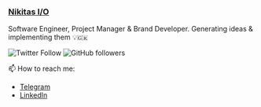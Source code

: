 ### [Nikitas I/O](https://nikitas.io) 
Software Engineer, Project Manager & Brand Developer. 
Generating ideas & implementing them 💡🇬🇷

![Twitter Follow](https://img.shields.io/twitter/follow/nikitas_io?label=Follow&style=social)
![GitHub followers](https://img.shields.io/github/followers/nikitas-io?label=Follow&style=social)

📫 How to reach me:
- [Telegram](https://t.me/nikitas_io)
- [LinkedIn](https://www.linkedin.com/in/nikitas-io/)


<!--
**Nikitas-io/Nikitas-io** is a ✨ _special_ ✨ repository because its `README.md` (this file) appears on your GitHub profile.

Here are some ideas to get you started:

- 🔭 I’m currently working on ...
- 🌱 I’m currently learning ...
- 👯 I’m looking to collaborate on ...
- 🤔 I’m looking for help with ...
- 💬 Ask me about ...
- 📫 How to reach me: ...
- 😄 Pronouns: ...
- ⚡ Fun fact: ...
-->
